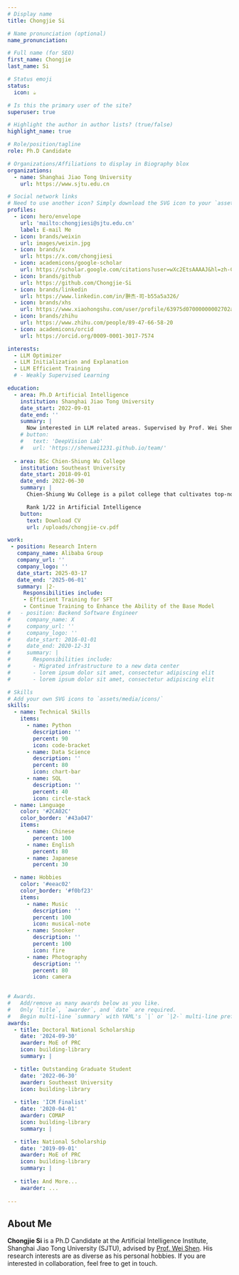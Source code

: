 ```yaml
---
# Display name
title: Chongjie Si

# Name pronunciation (optional)
name_pronunciation: 

# Full name (for SEO)
first_name: Chongjie
last_name: Si

# Status emoji
status:
  icon: ☕️

# Is this the primary user of the site?
superuser: true

# Highlight the author in author lists? (true/false)
highlight_name: true

# Role/position/tagline
role: Ph.D Candidate

# Organizations/Affiliations to display in Biography blox
organizations:
  - name: Shanghai Jiao Tong University
    url: https://www.sjtu.edu.cn

# Social network links
# Need to use another icon? Simply download the SVG icon to your `assets/media/icons/` folder.
profiles:
  - icon: hero/envelope
    url: 'mailto:chongjiesi@sjtu.edu.cn'
    label: E-mail Me
  - icon: brands/weixin
    url: images/weixin.jpg
  - icon: brands/x
    url: https://x.com/chongjiesi
  - icon: academicons/google-scholar
    url: https://scholar.google.com/citations?user=wXc2EtsAAAAJ&hl=zh-CN
  - icon: brands/github
    url: https://github.com/Chongjie-Si
  - icon: brands/linkedin
    url: https://www.linkedin.com/in/翀杰-司-b55a5a326/
  - icon: brands/xhs
    url: https://www.xiaohongshu.com/user/profile/63975d07000000002702aa09
  - icon: brands/zhihu
    url: https://www.zhihu.com/people/89-47-66-58-20
  - icon: academicons/orcid
    url: https://orcid.org/0009-0001-3017-7574

interests:
  - LLM Optimizer
  - LLM Initialization and Explanation
  - LLM Efficient Training
  # - Weakly Supervised Learning

education:
  - area: Ph.D Artificial Intelligence
    institution: Shanghai Jiao Tong University
    date_start: 2022-09-01
    date_end: ''
    summary: |
      Now interested in LLM related areas. Supervised by Prof. Wei Shen.
    # button:
    #   text: 'DeepVision Lab'
    #   url: 'https://shenwei1231.github.io/team/'
  
  - area: BSc Chien-Shiung Wu College
    institution: Southeast University
    date_start: 2018-09-01
    date_end: 2022-06-30
    summary: |
      Chien-Shiung Wu College is a pilot college that cultivates top-notch undergraduate students selected from multiple science and engineering departments.

      Rank 1/22 in Artificial Intelligence
    button:
      text: Download CV
      url: /uploads/chongjie-cv.pdf

work:
 - position: Research Intern 
   company_name: Alibaba Group
   company_url: ''
   company_logo: ''
   date_start: 2025-03-17
   date_end: '2025-06-01'
   summary: |2-
     Responsibilities include:
     - Efficient Training for SFT
     - Continue Training to Enhance the Ability of the Base Model
#   - position: Backend Software Engineer
#     company_name: X
#     company_url: ''
#     company_logo: ''
#     date_start: 2016-01-01
#     date_end: 2020-12-31
#     summary: |
#       Responsibilities include:
#       - Migrated infrastructure to a new data center
#       - lorem ipsum dolor sit amet, consectetur adipiscing elit
#       - lorem ipsum dolor sit amet, consectetur adipiscing elit

# Skills
# Add your own SVG icons to `assets/media/icons/`
skills:
  - name: Technical Skills
    items:
      - name: Python
        description: ''
        percent: 90
        icon: code-bracket
      - name: Data Science
        description: ''
        percent: 80
        icon: chart-bar
      - name: SQL
        description: ''
        percent: 40
        icon: circle-stack
  - name: Language
    color: '#2CA02C'
    color_border: '#43a047'
    items:
      - name: Chinese
        percent: 100
      - name: English
        percent: 80
      - name: Japanese
        percent: 30

  - name: Hobbies
    color: '#eeac02'
    color_border: '#f0bf23'
    items:
      - name: Music
        description: ''
        percent: 100
        icon: musical-note
      - name: Snooker
        description: ''
        percent: 100
        icon: fire
      - name: Photography
        description: ''
        percent: 80
        icon: camera
  

# Awards.
#   Add/remove as many awards below as you like.
#   Only `title`, `awarder`, and `date` are required.
#   Begin multi-line `summary` with YAML's `|` or `|2-` multi-line prefix and indent 2 spaces below.
awards:
  - title: Doctoral National Scholarship
    date: '2024-09-30'
    awarder: MoE of PRC
    icon: building-library
    summary: |

  - title: Outstanding Graduate Student
    date: '2022-06-30'
    awarder: Southeast University
    icon: building-library
      
  - title: 'ICM Finalist'
    date: '2020-04-01'
    awarder: COMAP
    icon: building-library
    summary: |

  - title: National Scholarship
    date: '2019-09-01'
    awarder: MoE of PRC
    icon: building-library
    summary: |
     
  - title: And More...
    awarder: ...
    
---
```


## About Me

**Chongjie Si** is a Ph.D Candidate at the Artificial Intelligence Institute, Shanghai Jiao Tong University (SJTU), advised by [Prof. Wei Shen](https://shenwei1231.github.io). His research interests are as diverse as his personal hobbies. If you are interested in collaboration, feel free to get in touch.
